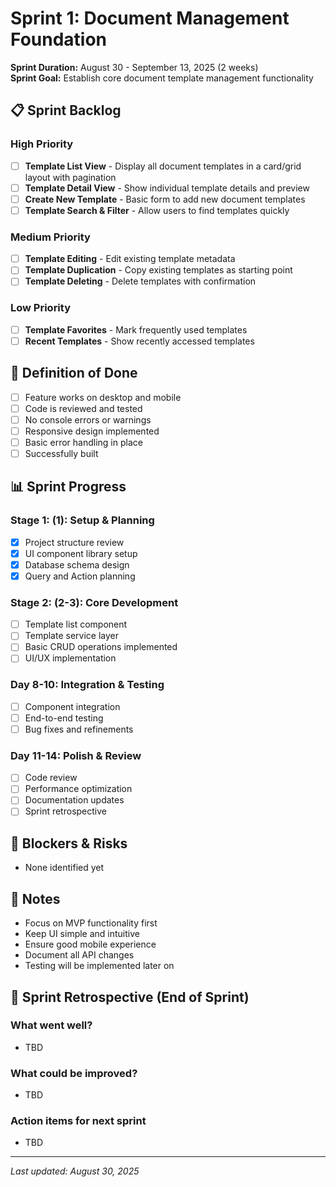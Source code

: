 # Sprint 1: Document Management Foundation

**Sprint Duration:** August 30 - September 13, 2025 (2 weeks)  
**Sprint Goal:** Establish core document template management functionality

## 📋 Sprint Backlog

### High Priority

- [ ] **Template List View** - Display all document templates in a card/grid layout with pagination
- [ ] **Template Detail View** - Show individual template details and preview
- [ ] **Create New Template** - Basic form to add new document templates
- [ ] **Template Search & Filter** - Allow users to find templates quickly

### Medium Priority

- [ ] **Template Editing** - Edit existing template metadata
- [ ] **Template Duplication** - Copy existing templates as starting point
- [ ] **Template Deleting** - Delete templates with confirmation

### Low Priority

- [ ] **Template Favorites** - Mark frequently used templates
- [ ] **Recent Templates** - Show recently accessed templates

## 🎯 Definition of Done

- [ ] Feature works on desktop and mobile
- [ ] Code is reviewed and tested
- [ ] No console errors or warnings
- [ ] Responsive design implemented
- [ ] Basic error handling in place
- [ ] Successfully built

## 📊 Sprint Progress

### Stage 1: (1): Setup & Planning

- [x] Project structure review
- [x] UI component library setup
- [x] Database schema design
- [x] Query and Action planning

### Stage 2: (2-3): Core Development

- [ ] Template list component
- [ ] Template service layer
- [ ] Basic CRUD operations implemented
- [ ] UI/UX implementation

### Day 8-10: Integration & Testing

- [ ] Component integration
- [ ] End-to-end testing
- [ ] Bug fixes and refinements

### Day 11-14: Polish & Review

- [ ] Code review
- [ ] Performance optimization
- [ ] Documentation updates
- [ ] Sprint retrospective

## 🚧 Blockers & Risks

- None identified yet

## 📝 Notes

- Focus on MVP functionality first
- Keep UI simple and intuitive
- Ensure good mobile experience
- Document all API changes
- Testing will be implemented later on

## 🔄 Sprint Retrospective (End of Sprint)

### What went well?

- TBD

### What could be improved?

- TBD

### Action items for next sprint

- TBD

---

_Last updated: August 30, 2025_
